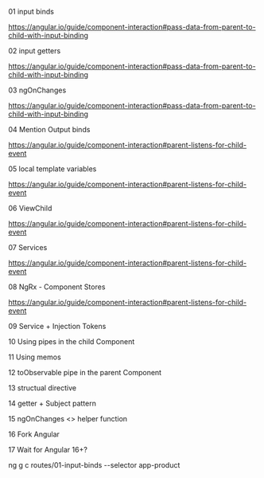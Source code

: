 01 input binds

https://angular.io/guide/component-interaction#pass-data-from-parent-to-child-with-input-binding

02 input getters

https://angular.io/guide/component-interaction#pass-data-from-parent-to-child-with-input-binding

03 ngOnChanges

https://angular.io/guide/component-interaction#pass-data-from-parent-to-child-with-input-binding

04 Mention Output binds

https://angular.io/guide/component-interaction#parent-listens-for-child-event

05 local template variables

https://angular.io/guide/component-interaction#parent-listens-for-child-event

06 ViewChild

https://angular.io/guide/component-interaction#parent-listens-for-child-event

07 Services

https://angular.io/guide/component-interaction#parent-listens-for-child-event

08 NgRx - Component Stores

https://angular.io/guide/component-interaction#parent-listens-for-child-event

09 Service + Injection Tokens

10 Using pipes in the child Component

11 Using memos

12 toObservable pipe in the parent Component

13 structual directive

14 getter + Subject pattern

15 ngOnChanges <> helper function

16 Fork Angular

17 Wait for Angular 16+?

ng g c routes/01-input-binds --selector app-product
